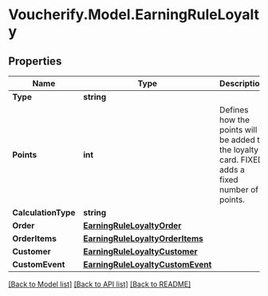 # Voucherify.Model.EarningRuleLoyalty

## Properties

Name | Type | Description | Notes
------------ | ------------- | ------------- | -------------
**Type** | **string** |  | [optional] 
**Points** | **int** | Defines how the points will be added to the loyalty card. FIXED adds a fixed number of points. | [optional] 
**CalculationType** | **string** |  | [optional] 
**Order** | [**EarningRuleLoyaltyOrder**](EarningRuleLoyaltyOrder.md) |  | [optional] 
**OrderItems** | [**EarningRuleLoyaltyOrderItems**](EarningRuleLoyaltyOrderItems.md) |  | [optional] 
**Customer** | [**EarningRuleLoyaltyCustomer**](EarningRuleLoyaltyCustomer.md) |  | [optional] 
**CustomEvent** | [**EarningRuleLoyaltyCustomEvent**](EarningRuleLoyaltyCustomEvent.md) |  | [optional] 

[[Back to Model list]](../../README.md#documentation-for-models) [[Back to API list]](../../README.md#documentation-for-api-endpoints) [[Back to README]](../../README.md)

